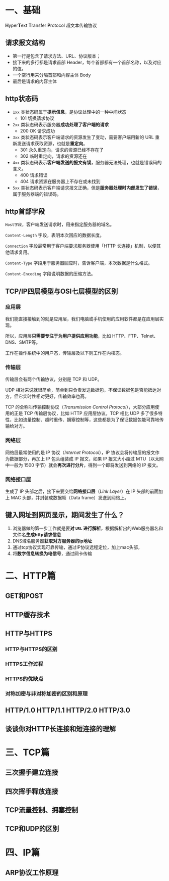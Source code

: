 # 一、基础

**H**yper**T**ext **T**ransfer **P**rotocol 超文本传输协议

## 请求报文结构

- 第一行是包含了请求方法、URL、协议版本；
- 接下来的多行都是请求首部 Header，每个首部都有一个首部名称，以及对应的值。
- 一个空行用来分隔首部和内容主体 Body
- 最后是请求的内容主体

## **http状态码**

- `1xx` 类状态码属于**提示信息**，是协议处理中的一种中间状态
  - 101 切换请求协议
- `2xx` 类状态码表示服务器**成功处理了客户端的请求**
  - 200 OK 请求成功
- `3xx` 类状态码表示客户端请求的资源发生了变动，需要客户端用新的 URL 重新发送请求获取资源，也就是**重定向**。
  - 301 永久重定向，请求的资源已经不存在了
  - 302 临时重定向，请求的资源还在
- `4xx` 类状态码表示**客户端发送的报文有误**，服务器无法处理，也就是错误码的含义。
  - 400 请求错误
  - 404 请求资源在服务器上不存在或未找到
- `5xx` 类状态码表示客户端请求报文正确，但是**服务器处理时内部发生了错误**，属于服务器端的错误码。

## **http首部字段**

`Host字段`，客户端发送请求时，用来指定服务器的域名。

`Content-Length` 字段，表明本次回应的数据长度。

`Connection` 字段最常用于客户端要求服务器使用「HTTP 长连接」机制，以便其他请求复用。

`Content-Type` 字段用于服务器回应时，告诉客户端，本次数据是什么格式。

`Content-Encoding` 字段说明数据的压缩方法。

## TCP/IP四层模型与OSI七层模型的区别

### 应用层

我们能直接接触到的就是应用层，我们电脑或手机使用的应用软件都是在应用层实现。

所以，应用层**只需要专注于为用户提供应用功能**，比如 HTTP、FTP、Telnet、DNS、SMTP等。

工作在操作系统中的用户态，传输层及以下则工作在内核态。

### 传输层

传输层会有两个传输协议，分别是 TCP 和 UDP。

UDP 相对来说就很简单，简单到只负责发送数据包，不保证数据包是否能抵达对方，但它实时性相对更好，传输效率也高。

TCP 的全称叫传输控制协议（*Transmission Control Protocol*），大部分应用使用的正是 TCP 传输层协议，比如 HTTP 应用层协议。TCP 相比 UDP 多了很多特性，比如流量控制、超时重传、拥塞控制等，这些都是为了保证数据包能可靠地传输给对方。

### 网络层

网络层最常使用的是 IP 协议（*Internet Protocol*），IP 协议会将传输层的报文作为数据部分，再加上 IP 包头组装成 IP 报文，如果 IP 报文大小超过 MTU（以太网中一般为 1500 字节）就会**再次进行分片**，得到一个即将发送到网络的 IP 报文。

### 网络接口层

生成了 IP 头部之后，接下来要交给**网络接口层**（*Link Layer*）在 IP 头部的前面加上 MAC 头部，并封装成数据帧（Data frame）发送到网络上。

## 键入网址到网页显示，期间发生了什么？

1. 浏览器做的第一步工作就是要**对 `URL` 进行解析**，根据解析出的Web服务器名和文件名**生成http请求信息**
2. DNS域名服务器**获取对方服务器的ip地址**
3. 通过tcp协议实现可靠传输，通过IP协议远程定位，加上mac头部，
4. 将**数字信息转换为电信号**，通过网卡传输

# 二、HTTP篇



## GET和POST



## HTTP缓存技术



## HTTP与HTTPS

### HTTP与HTTPS的区别

### HTTPS工作过程

### HTTPS的优缺点

### 对称加密与非对称加密的区别和原理



## HTTP/1.0 HTTP/1.1 HTTP/2.0 HTTP/3.0



## 谈谈你对HTTP长连接和短连接的理解



# 三、TCP篇

## 三次握手建立连接



## 四次挥手释放连接



## TCP流量控制、拥塞控制



## TCP和UDP的区别

# 四、IP篇

## ARP协议工作原理